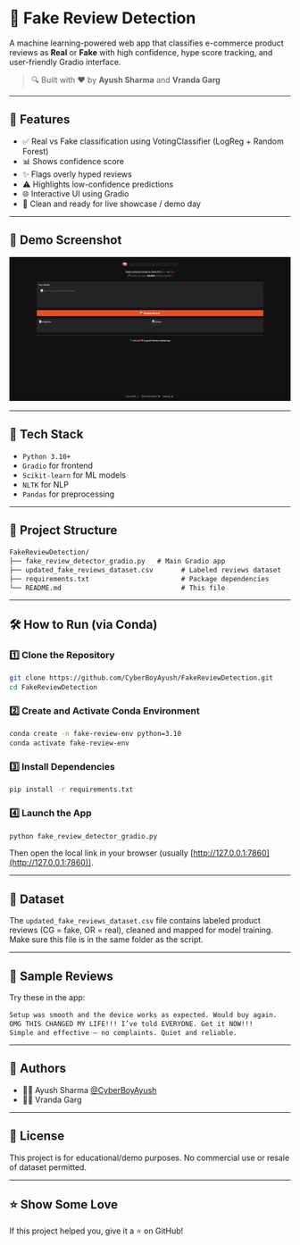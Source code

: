 
# 🧠 Fake Review Detection
A machine learning-powered web app that classifies e-commerce product reviews as **Real** or **Fake** with high confidence, hype score tracking, and user-friendly Gradio interface.

> 🔍 Built with ❤️ by **Ayush Sharma** and **Vranda Garg**

---

## 🚀 Features

- ✅ Real vs Fake classification using VotingClassifier (LogReg + Random Forest)
- 📊 Shows confidence score
- ✨ Flags overly hyped reviews
- ⚠️ Highlights low-confidence predictions
- 🌐 Interactive UI using Gradio
- 📎 Clean and ready for live showcase / demo day

---

## 📸 Demo Screenshot

![Fake Review Detector UI](/demo.png)

---

## 🔧 Tech Stack

- `Python 3.10+`
- `Gradio` for frontend
- `Scikit-learn` for ML models
- `NLTK` for NLP
- `Pandas` for preprocessing

---

## 📂 Project Structure

```
FakeReviewDetection/
├── fake_review_detector_gradio.py   # Main Gradio app
├── updated_fake_reviews_dataset.csv       # Labeled reviews dataset
├── requirements.txt                       # Package dependencies
└── README.md                              # This file
```

---

## 🛠️ How to Run (via Conda)

### 1️⃣ Clone the Repository

```bash
git clone https://github.com/CyberBoyAyush/FakeReviewDetection.git
cd FakeReviewDetection
```

### 2️⃣ Create and Activate Conda Environment

```bash
conda create -n fake-review-env python=3.10
conda activate fake-review-env
```

### 3️⃣ Install Dependencies

```bash
pip install -r requirements.txt
```

### 4️⃣ Launch the App

```bash
python fake_review_detector_gradio.py
```

Then open the local link in your browser (usually [http://127.0.0.1:7860](http://127.0.0.1:7860)).

---

## 📄 Dataset

The `updated_fake_reviews_dataset.csv` file contains labeled product reviews (CG = fake, OR = real), cleaned and mapped for model training. Make sure this file is in the same folder as the script.

---

## 🧪 Sample Reviews

Try these in the app:

```
Setup was smooth and the device works as expected. Would buy again.
OMG THIS CHANGED MY LIFE!!! I’ve told EVERYONE. Get it NOW!!!
Simple and effective — no complaints. Quiet and reliable.
```

---

## 📌 Authors

- 👨‍💻 Ayush Sharma [@CyberBoyAyush](https://github.com/CyberBoyAyush)
- 👩‍💻 Vranda Garg

---

## 📢 License

This project is for educational/demo purposes. No commercial use or resale of dataset permitted.

---

## ⭐️ Show Some Love

If this project helped you, give it a ⭐️ on GitHub!
